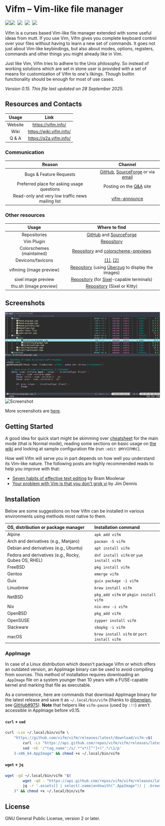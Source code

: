 # Vifm – Vim-like file manager

<img align="left" src="data/graphics/vifm.svg"/>

[![][AA]][A]  [![][FF]][F]  [![][UU]][U]  [![][SS]][S]

Vifm is a curses based Vim-like file manager extended with some useful
ideas from mutt.  If you use Vim, Vifm gives you complete keyboard control
over your files without having to learn a new set of commands.  It goes not
just about Vim-like keybindings, but also about modes, options, registers,
commands and other things you might already like in Vim.

Just like Vim, Vifm tries to adhere to the Unix philosophy.  So instead of
working solutions which are set in stone user is provided with a set of
means for customization of Vifm to one's likings.  Though builtin
functionality should be enough for most of use cases.

_Version 0.15.  This file last updated on 28 September 2025._

## Resources and Contacts ##

| Usage   | Link
| :---:   | :--:
| Website | https://vifm.info/
| Wiki    | https://wiki.vifm.info/
| Q & A   | https://q2a.vifm.info/

### Communication ###

| Reason                                           | Channel
| :----:                                           | :-----:
| Bugs & Feature Requests                          | [GitHub][bugs-gh], [SourceForge][bugs-sf] or via [email]
| Preferred place for asking usage questions       | Posting on the [Q&A] site
| Read-only and very low traffic news mailing list | [vifm-announce]

### Other resources ###

| Usage                     | Where to find
| :---:                     | :-----------:
| Repositories              | [GitHub][repo-gh] and [SourceForge][repo-sf]
| Vim Plugin                | [Repository][vim-plugin]
| Colorschemes (maintained) | [Repository][colors] and [colorscheme-previews]
| Devicons/favicons         | [[1]][devicons-1], [[2]][devicons-2]
| vifmimg (image preview)   | [Repository][vifmimg] (using [Überzug] to display the images)
| sixel image preview       | [Repository][sixel-preview] (for [Sixel]-capable terminals)
| thu.sh (image preview)    | [Repository][thu.sh] (Sixel or Kitty)

## Screenshots ##

![Screenshot](data/graphics/screenshot.png)
![Screenshot](data/graphics/screenshot2.png)

More screenshots are [here][gallery].

[gallery]: https://vifm.info/gallery

## Getting Started ##

A good idea for quick start might be skimming over [cheatsheet] for the main
mode (that is Normal mode), reading some sections on basic usage on
[the wiki][wiki-manual] and looking at sample configuration file (run
`:edit $MYVIFMRC`).

How well Vifm will serve you in part depends on how well you understand its
Vim-like nature.  The following posts are highly recommended reads to help you
improve with that:
 - [Seven habits of effective text editing][7-habits] by Bram Moolenar
 - [Your problem with Vim is that you don't grok vi][grok-vim] by Jim Dennis

[7-habits]: https://www.moolenaar.net/habits.html
[grok-vim]: https://stackoverflow.com/a/1220118/1535516

## Installation ##

Below are some suggestions on how Vifm can be installed in various
environments using methods most native to them.

| OS, distribution or package manager                  | Installation command
| :----------------------------------                  | :-------------------
| Alpine                                               | `apk add vifm`
| Arch and derivatives (e.g., Manjaro)                 | `pacman -S vifm`
| Debian and derivatives (e.g., Ubuntu)                | `apt install vifm`
| Fedora and derivatives (e.g., Rocky, Qubes OS, RHEL) | `dnf install vifm` or `yum install vifm`
| FreeBSD                                              | `pkg install vifm`
| Gentoo                                               | `emerge vifm`
| Guix                                                 | `guix package -i vifm`
| Linuxbrew                                            | `brew install vifm`
| NetBSD                                               | `pkg_add vifm` or `pkgin install vifm`
| Nix                                                  | `nix-env -i vifm`
| OpenBSD                                              | `pkg_add vifm`
| OpenSUSE                                             | `zypper install vifm`
| Slackware                                            | `sbopkg -i vifm`
| macOS                                                | `brew install vifm` or `port install vifm`

### AppImage ###

In case of a Linux distribution which doesn't package Vifm or which offers an
outdated version, an AppImage binary can be used to avoid compiling from
sources.  This method of installation requires downloading an `.AppImage` file
on a system younger than 10 years with a FUSE-capable kernel and marking that
file as executable.

As a convenience, here are commands that download AppImage binary for the latest
release and save it as `~/.local/bin/vifm` (thanks to [@benelan], see
[GitHub#975]).  **Note** that helpers like `vifm-pause` (used by `:!!`) aren't
accessible in AppImage before v0.15.

#### `curl` + `sed` ####

```bash
curl -Lso ~/.local/bin/vifm \
    "https://github.com/vifm/vifm/releases/latest/download/vifm-v$(
        curl -Ls "https://api.github.com/repos/vifm/vifm/releases/latest" |
        sed -nE '/"tag_name":/s/.*"v*([^"]+)".*/\1/p'
    )-x86_64.AppImage" && chmod +x ~/.local/bin/vifm
```

#### `wget` + `jq` ####

```bash
wget -qO ~/.local/bin/vifm "$(
        wget -qO - "https://api.github.com/repos/vifm/vifm/releases/latest" |
        jq -r '.assets[] | select(.name|endswith(".AppImage")) | .browser_download_url'
    )" && chmod +x ~/.local/bin/vifm
```

## License ##

GNU General Public License, version 2 or later.

[Q&A]: https://q2a.vifm.info/
[email]: mailto:xaizek@posteo.net
[vifm-announce]: https://lists.sourceforge.net/lists/listinfo/vifm-announce
[vim-plugin]: https://github.com/vifm/vifm.vim
[colors]: https://github.com/vifm/vifm-colors
[colorscheme-previews]: https://vifm.info/colorschemes.shtml
[devicons-1]: https://github.com/cirala/vifm_devicons
[devicons-2]: https://github.com/yanzhang0219/dotfiles/tree/master/.config/vifm
[vifmimg]: https://github.com/cirala/vifmimg
[sixel-preview]: https://github.com/eylles/vifm-sixel-preview
[thu.sh]: https://github.com/iambumblehead/thu.sh
[Überzug]: https://github.com/jstkdng/ueberzugpp/
[bugs-gh]: https://github.com/vifm/vifm/issues
[bugs-sf]: https://sourceforge.net/p/vifm/_list/tickets
[repo-gh]: https://github.com/vifm/vifm
[repo-sf]: https://sourceforge.net/projects/vifm/
[cheatsheet]: https://vifm.info/cheatsheets.shtml
[wiki-manual]: https://wiki.vifm.info/index.php?title=Manual
[Sixel]: https://www.arewesixelyet.com/
[@benelan]: https://github.com/benelan
[GitHub#975]: https://github.com/vifm/vifm/issues/975

[AA]: https://ci.appveyor.com/api/projects/status/ywfhdev1l3so1f5e/branch/master?svg=true
[A]: https://ci.appveyor.com/project/xaizek/vifm/branch/master
[FF]: http://ci.vifm.info/badges/svg/master
[F]: http://ci.vifm.info/
[UU]: http://cov.vifm.info/badges/svg/master
[U]: http://cov.vifm.info/branches/master
[SS]: https://scan.coverity.com/projects/699/badge.svg
[S]: https://scan.coverity.com/projects/vifm-vifm
